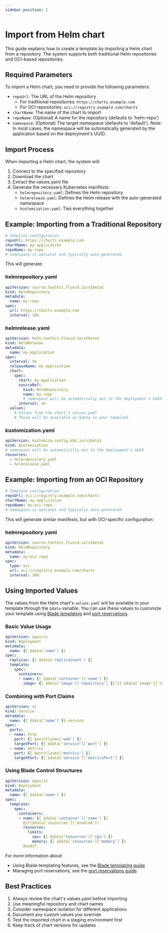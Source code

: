 ```yaml
---
sidebar_position: 2
---
```


# Import from Helm chart

This guide explains how to create a template by importing a Helm chart from a repository. The system supports both traditional Helm repositories and OCI-based repositories.

## Required Parameters

To import a Helm chart, you need to provide the following parameters:

- `repoUrl`: The URL of the Helm repository
  - For traditional repositories: `https://charts.example.com`
  - For OCI repositories: `oci://registry.example.com/charts`
- `chartName`: The name of the chart to import
- `repoName`: (Optional) A name for the repository (defaults to 'helm-repo')
- `namespace`: (Optional) The target namespace (defaults to 'default'). Note: In most cases, the namespace will be automatically generated by the application based on the deployment's UUID.

## Import Process

When importing a Helm chart, the system will:

1. Connect to the specified repository
2. Download the chart
3. Extract the values.yaml file
4. Generate the necessary Kubernetes manifests:
   - `helmrepository.yaml`: Defines the Helm repository
   - `helmrelease.yaml`: Defines the Helm release with the auto-generated namespace
   - `kustomization.yaml`: Ties everything together

## Example: Importing from a Traditional Repository

```yaml
# Template configuration
repoUrl: https://charts.example.com
chartName: my-application
repoName: my-repo
# namespace is optional and typically auto-generated
```

This will generate:

### helmrepository.yaml
```yaml
apiVersion: source.toolkit.fluxcd.io/v1beta2
kind: HelmRepository
metadata:
  name: my-repo
spec:
  url: https://charts.example.com
  interval: 10m
```

### helmrelease.yaml
```yaml
apiVersion: helm.toolkit.fluxcd.io/v2beta1
kind: HelmRelease
metadata:
  name: my-application
spec:
  interval: 5m
  releaseName: my-application
  chart:
    spec:
      chart: my-application
      sourceRef:
        kind: HelmRepository
        name: my-repo
        # namespace will be automatically set to the deployment's UUID
      interval: 1m
  values:
    # Values from the chart's values.yaml
    # These will be available as $data in your template
```

### kustomization.yaml
```yaml
apiVersion: kustomize.config.k8s.io/v1beta1
kind: Kustomization
# namespace will be automatically set to the deployment's UUID
resources:
  - helmrepository.yaml
  - helmrelease.yaml
```

## Example: Importing from an OCI Repository

```yaml
# Template configuration
repoUrl: oci://registry.example.com/charts
chartName: my-application
repoName: my-oci-repo
# namespace is optional and typically auto-generated
```

This will generate similar manifests, but with OCI-specific configuration:

### helmrepository.yaml
```yaml
apiVersion: source.toolkit.fluxcd.io/v1beta2
kind: HelmRepository
metadata:
  name: my-oci-repo
spec:
  type: oci
  url: oci://registry.example.com/charts
  interval: 10m
```

## Using Imported Values

The values from the Helm chart's `values.yaml` will be available in your template through the `$data` variable. You can use these values to customize your template using [Blade templating](use_blade.md) and [port reservations](use_ports.md).

### Basic Value Usage
```yaml
apiVersion: apps/v1
kind: Deployment
metadata:
  name: {{ $data['name'] }}
spec:
  replicas: {{ $data['replicaCount'] }}
  template:
    spec:
      containers:
      - name: {{ $data['container']['name'] }}
        image: {{ $data['image']['repository'] }}:{{ $data['image']['tag'] }}
```

### Combining with Port Claims
```yaml
apiVersion: v1
kind: Service
metadata:
  name: {{ $data['name'] }}-service
spec:
  ports:
  - name: http
    port: {{ $portClaims['web'] }}
    targetPort: {{ $data['service']['port'] }}
  - name: metrics
    port: {{ $portClaims['metrics'] }}
    targetPort: {{ $data['service']['metricsPort'] }}
```

### Using Blade Control Structures
```yaml
apiVersion: apps/v1
kind: Deployment
metadata:
  name: {{ $data['name'] }}
spec:
  template:
    spec:
      containers:
      - name: {{ $data['container']['name'] }}
        @if($data['resources']['enabled'])
        resources:
          limits:
            cpu: {{ $data['resources']['cpu'] }}
            memory: {{ $data['resources']['memory'] }}
        @endif
```

For more information about:
- Using Blade templating features, see the [Blade templating guide](use_blade.md)
- Managing port reservations, see the [port reservations guide](use_ports.md)

## Best Practices

1. Always review the chart's values.yaml before importing
2. Use meaningful repository and chart names
3. Consider namespace isolation for different applications
4. Document any custom values you override
5. Test the imported chart in a staging environment first
6. Keep track of chart versions for updates
